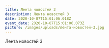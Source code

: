 ```yaml
---
title: Лента новостей 3
description: Лента новостей 3
date: 2020-10-07T15:01:06.018Z
event_date: 2020-10-07T15:01:06.073Z
picture: /images/uploads/лента-новостей-3.jpg
---
```

Лента новостей 3